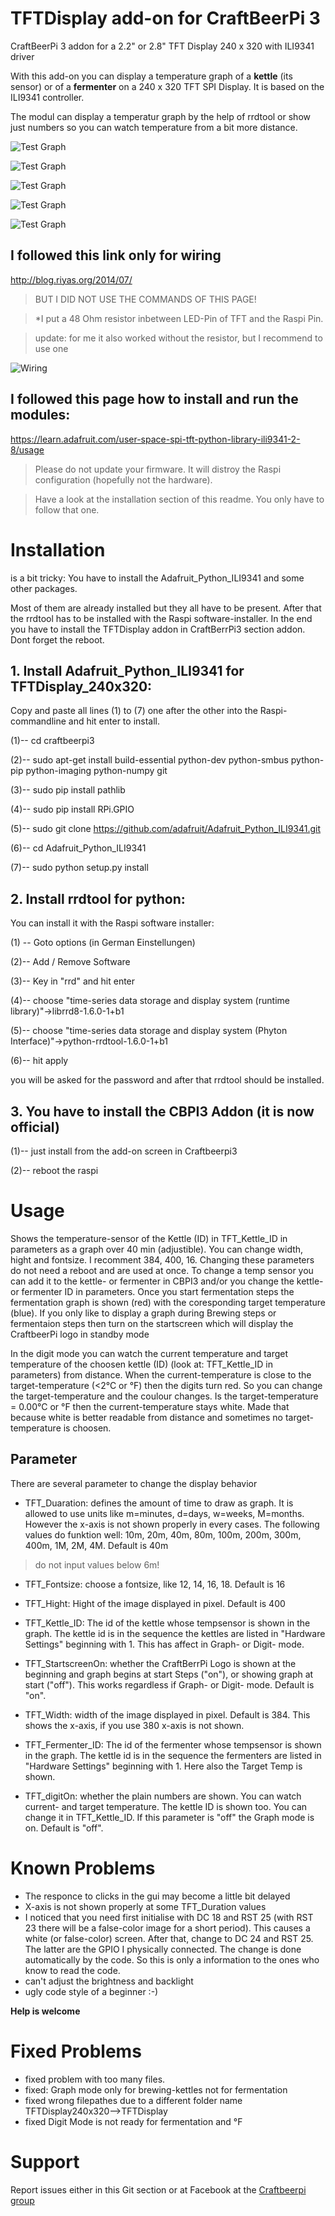 # TFTDisplay add-on for CraftBeerPi 3


CraftBeerPi 3 addon for a 2.2" or 2.8" TFT Display 240 x 320 with ILI9341 driver

With this add-on you can display a temperature graph of a **kettle** (its sensor) or of a **fermenter** on a 240 x 320 TFT SPI Display.
It is based on the ILI9341 controller.

The modul can display a temperatur graph by the help of rrdtool or show just numbers so you can watch temperature from a bit more distance.

![Test Graph](https://github.com/JamFfm/TFTDisplay/blob/master/Graph.JPG "BrewTFTDisplay 320x240")

![Test Graph](https://github.com/JamFfm/TFTDisplay/blob/master/Ferment.jpg "FermTFTDisplay 320x240")

![Test Graph](https://github.com/JamFfm/TFTDisplay/blob/master/Startscreen1.JPG  "Startcsceen")

![Test Graph](https://github.com/JamFfm/TFTDisplay/blob/master/Graphmode.JPG  "Graphikmode")

![Test Graph](https://github.com/JamFfm/TFTDisplay/blob/master/DigitMode.JPG  "Digitmode")

## I followed this link **only** for wiring

http://blog.riyas.org/2014/07/

>BUT I DID NOT USE THE COMMANDS OF THIS PAGE!

> *I put a 48 Ohm resistor inbetween LED-Pin of TFT and the Raspi Pin.

> update: for me it also worked without the resistor, but I recommend to use one

![Wiring](https://github.com/JamFfm/TFTDisplay/blob/master/50%20Ohm%20at%20lsd%20pin.png "Wiring")

## I followed this page how to install and run the modules:

https://learn.adafruit.com/user-space-spi-tft-python-library-ili9341-2-8/usage

> Please do not update your firmware. It will distroy the Raspi configuration (hopefully not the hardware).

> Have a look at the installation section of this readme. You only have to follow that one.



# Installation

is a bit tricky:
You have to install the Adafruit_Python_ILI9341 and some other packages.

Most of them are already installed but they all have to be present.
After that the rrdtool has to be installed with the Raspi software-installer.
In the end you have to install the TFTDisplay addon in CraftBerrPi3 section addon.
Dont forget the reboot.

## 1. Install Adafruit_Python_ILI9341 for TFTDisplay_240x320:
Copy and paste all lines  (1) to (7) one after the other into the Raspi-commandline and hit enter to install.

(1)-- cd craftbeerpi3

(2)-- sudo apt-get install build-essential python-dev python-smbus python-pip python-imaging python-numpy git

(3)-- sudo pip install pathlib

(4)-- sudo pip install RPi.GPIO

(5)-- sudo git clone https://github.com/adafruit/Adafruit_Python_ILI9341.git

(6)-- cd Adafruit_Python_ILI9341

(7)-- sudo python setup.py install

        
## 2. Install rrdtool for python:

You can install it with the Raspi software installer:

(1) -- Goto options      (in German Einstellungen)

(2)-- Add / Remove Software

(3)-- Key in "rrd" and hit enter

(4)-- choose "time-series data storage and display system (runtime library)"->librrd8-1.6.0-1+b1

(5)-- choose "time-series data storage and display system (Phyton Interface)"->python-rrdtool-1.6.0-1+b1

(6)-- hit apply

you will be asked for the password and after that rrdtool should be installed.

## 3. You have to install the CBPI3 Addon (it is now official)

(1)-- just install from the add-on screen in Craftbeerpi3

(2)-- reboot the raspi

# Usage

Shows the temperature-sensor of the Kettle (ID) in TFT_Kettle_ID in parameters as a graph over 40 min (adjustible).
You can change width, hight and fontsize. I recomment 384, 400, 16.
Changing these parameters do not need a reboot and are used at once.
To change a temp sensor you can add it to the kettle- or fermenter in CBPI3 and/or you change the kettle- or fermenter ID in parameters. Once you start fermentation steps the fermentation graph is shown (red) with the coresponding target temperature (blue). If you only like to display a graph during Brewing steps or fermentaion steps then turn on the startscreen which will display the CraftbeerPi logo in standby mode

In the digit mode you can watch the current temperature and target temperature of the choosen kettle (ID) (look at: TFT_Kettle_ID in parameters) from distance. When the current-temperature is close to the target-temperature (<2°C or °F) then the digits turn red. So you can change the target-temperature and the coulour changes. Is the target-temperature = 0.00°C or °F then the current-temperature stays white. Made that because white is better readable from distance and sometimes no target-temperature is choosen. 

## Parameter

There are several parameter to change the display behavior

- TFT_Duaration: defines the amount of time to draw as graph. It is allowed to use units like m=minutes, d=days, w=weeks, M=months. However the x-axis is not shown properly in every cases. The following values do funktion well: 10m, 20m, 40m, 80m, 100m, 200m, 300m, 400m, 1M, 2M, 4M. Default is 40m

> do not input values below 6m!

- TFT_Fontsize: choose a fontsize, like 12, 14, 16, 18.
Default is 16

- TFT_Hight: Hight of the image displayed in pixel.
Default is 400

- TFT_Kettle_ID: The id of the kettle whose tempsensor is shown in the graph. The kettle id is in the sequence the kettles are listed in "Hardware Settings" beginning with 1. This has affect in Graph- or Digit- mode.

- TFT_StartscreenOn: whether the CraftBerrPi Logo is shown at the beginning and graph begins at start Steps ("on"), or showing graph at start ("off"). This works regardless if Graph- or Digit- mode. Default  is "on".

- TFT_Width: width of the image displayed in pixel.
Default is 384. This shows the x-axis, if you use 380 x-axis is not shown.

- TFT_Fermenter_ID: The id of the fermenter whose tempsensor is shown in the graph. The kettle id is in the sequence the fermenters are listed in "Hardware Settings" beginning with 1. Here also the Target Temp is shown.

- TFT_digitOn: whether the plain numbers are shown. You can watch current- and target temperature. The kettle ID is shown too. You can change it in TFT_Kettle_ID. If this parameter is "off" the Graph mode is on. Default is "off".

# Known Problems


- The responce to clicks in the gui may become a little bit delayed
- X-axis is not shown properly at some TFT_Duration values
- I noticed that you need first initialise with DC 18 and RST 25 (with RST 23 there will be a false-color image for a short period). This causes a white (or false-color) screen. After that, change to DC 24 and RST 25. The latter are the GPIO I physically connected. The change is done automatically by the code. So this is only a information to the ones who know to read the code.
- can't adjust the brightness and backlight
- ugly code style of a beginner :-)

**Help is welcome**

# Fixed Problems

- fixed problem with too many files.
- fixed: Graph mode only for brewing-kettles not for fermentation
- fixed wrong filepathes due to a different folder name TFTDisplay240x320-->TFTDisplay
- fixed Digit Mode is not ready for fermentation and °F


# Support

Report issues either in this Git section or at Facebook at the [Craftbeerpi group](https://www.facebook.com/groups/craftbeerpi/)

